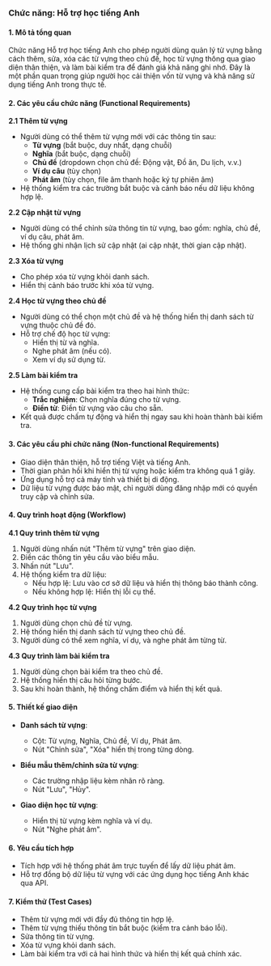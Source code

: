 ### Chức năng: Hỗ trợ học tiếng Anh

#### 1. Mô tả tổng quan  
Chức năng Hỗ trợ học tiếng Anh cho phép người dùng quản lý từ vựng bằng cách thêm, sửa, xóa các từ vựng theo chủ đề, học từ vựng thông qua giao diện thân thiện, và làm bài kiểm tra để đánh giá khả năng ghi nhớ. Đây là một phần quan trọng giúp người học cải thiện vốn từ vựng và khả năng sử dụng tiếng Anh trong thực tế.

#### 2. Các yêu cầu chức năng (Functional Requirements)  

**2.1 Thêm từ vựng**  
- Người dùng có thể thêm từ vựng mới với các thông tin sau:  
  - **Từ vựng** (bắt buộc, duy nhất, dạng chuỗi)  
  - **Nghĩa** (bắt buộc, dạng chuỗi)  
  - **Chủ đề** (dropdown chọn chủ đề: Động vật, Đồ ăn, Du lịch, v.v.)  
  - **Ví dụ câu** (tùy chọn)  
  - **Phát âm** (tùy chọn, file âm thanh hoặc ký tự phiên âm)  
- Hệ thống kiểm tra các trường bắt buộc và cảnh báo nếu dữ liệu không hợp lệ.  

**2.2 Cập nhật từ vựng**  
- Người dùng có thể chỉnh sửa thông tin từ vựng, bao gồm: nghĩa, chủ đề, ví dụ câu, phát âm.  
- Hệ thống ghi nhận lịch sử cập nhật (ai cập nhật, thời gian cập nhật).  

**2.3 Xóa từ vựng**  
- Cho phép xóa từ vựng khỏi danh sách.  
- Hiển thị cảnh báo trước khi xóa từ vựng.  

**2.4 Học từ vựng theo chủ đề**  
- Người dùng có thể chọn một chủ đề và hệ thống hiển thị danh sách từ vựng thuộc chủ đề đó.  
- Hỗ trợ chế độ học từ vựng:  
  - Hiển thị từ và nghĩa.  
  - Nghe phát âm (nếu có).  
  - Xem ví dụ sử dụng từ.  

**2.5 Làm bài kiểm tra**  
- Hệ thống cung cấp bài kiểm tra theo hai hình thức:  
  - **Trắc nghiệm**: Chọn nghĩa đúng cho từ vựng.  
  - **Điền từ**: Điền từ vựng vào câu cho sẵn.  
- Kết quả được chấm tự động và hiển thị ngay sau khi hoàn thành bài kiểm tra.  

#### 3. Các yêu cầu phi chức năng (Non-functional Requirements)  
- Giao diện thân thiện, hỗ trợ tiếng Việt và tiếng Anh.  
- Thời gian phản hồi khi hiển thị từ vựng hoặc kiểm tra không quá 1 giây.  
- Ứng dụng hỗ trợ cả máy tính và thiết bị di động.  
- Dữ liệu từ vựng được bảo mật, chỉ người dùng đăng nhập mới có quyền truy cập và chỉnh sửa.  

#### 4. Quy trình hoạt động (Workflow)  

**4.1 Quy trình thêm từ vựng**  
1. Người dùng nhấn nút "Thêm từ vựng" trên giao diện.  
2. Điền các thông tin yêu cầu vào biểu mẫu.  
3. Nhấn nút "Lưu".  
4. Hệ thống kiểm tra dữ liệu:  
   - Nếu hợp lệ: Lưu vào cơ sở dữ liệu và hiển thị thông báo thành công.  
   - Nếu không hợp lệ: Hiển thị lỗi cụ thể.  

**4.2 Quy trình học từ vựng**  
1. Người dùng chọn chủ đề từ vựng.  
2. Hệ thống hiển thị danh sách từ vựng theo chủ đề.  
3. Người dùng có thể xem nghĩa, ví dụ, và nghe phát âm từng từ.  

**4.3 Quy trình làm bài kiểm tra**  
1. Người dùng chọn bài kiểm tra theo chủ đề.  
2. Hệ thống hiển thị câu hỏi từng bước.  
3. Sau khi hoàn thành, hệ thống chấm điểm và hiển thị kết quả.  

#### 5. Thiết kế giao diện  
- **Danh sách từ vựng**:  
  - Cột: Từ vựng, Nghĩa, Chủ đề, Ví dụ, Phát âm.  
  - Nút "Chỉnh sửa", "Xóa" hiển thị trong từng dòng.  
 

- **Biểu mẫu thêm/chỉnh sửa từ vựng**:  
  - Các trường nhập liệu kèm nhãn rõ ràng.  
  - Nút "Lưu", "Hủy".  


- **Giao diện học từ vựng**:  
  - Hiển thị từ vựng kèm nghĩa và ví dụ.  
  - Nút "Nghe phát âm".  
 

#### 6. Yêu cầu tích hợp  
- Tích hợp với hệ thống phát âm trực tuyến để lấy dữ liệu phát âm.  
- Hỗ trợ đồng bộ dữ liệu từ vựng với các ứng dụng học tiếng Anh khác qua API.  

#### 7. Kiểm thử (Test Cases)  
- Thêm từ vựng mới với đầy đủ thông tin hợp lệ.  
- Thêm từ vựng thiếu thông tin bắt buộc (kiểm tra cảnh báo lỗi).  
- Sửa thông tin từ vựng.  
- Xóa từ vựng khỏi danh sách.  
- Làm bài kiểm tra với cả hai hình thức và hiển thị kết quả chính xác.
